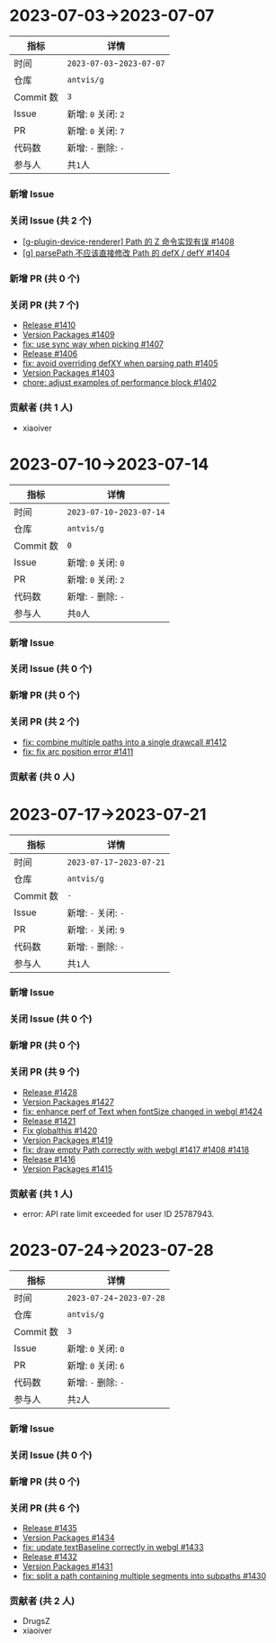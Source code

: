 # 2023-07-03->2023-07-07

| 指标 | 详情 |
| --- | --- |
|时间| `2023-07-03`-`2023-07-07` |
|仓库|`antvis/g`|
|Commit 数|`3`|
|Issue|新增: `0` 关闭: `2`|
|PR|新增: `0` 关闭: `7`|
|代码数|新增: `-` 删除: `-`|
|参与人|共`1`人|
### 新增 Issue



### 关闭 Issue (共 2 个)

- [[g-plugin-device-renderer] Path 的 Z 命令实现有误 #1408](https://github.com/antvis/G/issues/1408)
- [[g] parsePath 不应该直接修改 Path 的 defX / defY #1404](https://github.com/antvis/G/issues/1404)

### 新增 PR (共 0 个)



### 关闭 PR (共 7 个)

- [Release #1410](https://github.com/antvis/G/pull/1410)
- [Version Packages #1409](https://github.com/antvis/G/pull/1409)
- [fix: use sync way when picking #1407](https://github.com/antvis/G/pull/1407)
- [Release #1406](https://github.com/antvis/G/pull/1406)
- [fix: avoid overriding defXY when parsing path #1405](https://github.com/antvis/G/pull/1405)
- [Version Packages #1403](https://github.com/antvis/G/pull/1403)
- [chore: adjust examples of performance block #1402](https://github.com/antvis/G/pull/1402)

### 贡献者 (共 1 人)

- xiaoiver



# 2023-07-10->2023-07-14

| 指标 | 详情 |
| --- | --- |
|时间| `2023-07-10`-`2023-07-14` |
|仓库|`antvis/g`|
|Commit 数|`0`|
|Issue|新增: `0` 关闭: `0`|
|PR|新增: `0` 关闭: `2`|
|代码数|新增: `-` 删除: `-`|
|参与人|共`0`人|
### 新增 Issue



### 关闭 Issue (共 0 个)



### 新增 PR (共 0 个)



### 关闭 PR (共 2 个)

- [fix: combine multiple paths into a single drawcall #1412](https://github.com/antvis/G/pull/1412)
- [fix: fix arc position error #1411](https://github.com/antvis/G/pull/1411)

### 贡献者 (共 0 人)





# 2023-07-17->2023-07-21

| 指标 | 详情 |
| --- | --- |
|时间| `2023-07-17`-`2023-07-21` |
|仓库|`antvis/g`|
|Commit 数|`-`|
|Issue|新增: `-` 关闭: `-`|
|PR|新增: `-` 关闭: `9`|
|代码数|新增: `-` 删除: `-`|
|参与人|共`1`人|
### 新增 Issue



### 关闭 Issue (共 0 个)



### 新增 PR (共 0 个)



### 关闭 PR (共 9 个)

- [Release #1428](https://github.com/antvis/G/pull/1428)
- [Version Packages #1427](https://github.com/antvis/G/pull/1427)
- [fix: enhance perf of Text when fontSize changed in webgl #1424](https://github.com/antvis/G/pull/1424)
- [Release #1421](https://github.com/antvis/G/pull/1421)
- [Fix globalthis #1420](https://github.com/antvis/G/pull/1420)
- [Version Packages #1419](https://github.com/antvis/G/pull/1419)
- [fix: draw empty Path correctly with webgl #1417 #1408 #1418](https://github.com/antvis/G/pull/1418)
- [Release #1416](https://github.com/antvis/G/pull/1416)
- [Version Packages #1415](https://github.com/antvis/G/pull/1415)

### 贡献者 (共 1 人)

- error: API rate limit exceeded for user ID 25787943.



# 2023-07-24->2023-07-28

| 指标 | 详情 |
| --- | --- |
|时间| `2023-07-24`-`2023-07-28` |
|仓库|`antvis/g`|
|Commit 数|`3`|
|Issue|新增: `0` 关闭: `0`|
|PR|新增: `0` 关闭: `6`|
|代码数|新增: `-` 删除: `-`|
|参与人|共`2`人|
### 新增 Issue



### 关闭 Issue (共 0 个)



### 新增 PR (共 0 个)



### 关闭 PR (共 6 个)

- [Release #1435](https://github.com/antvis/G/pull/1435)
- [Version Packages #1434](https://github.com/antvis/G/pull/1434)
- [fix: update textBaseline correctly in webgl #1433](https://github.com/antvis/G/pull/1433)
- [Release #1432](https://github.com/antvis/G/pull/1432)
- [Version Packages #1431](https://github.com/antvis/G/pull/1431)
- [fix: split a path containing multiple segments into subpaths #1430](https://github.com/antvis/G/pull/1430)

### 贡献者 (共 2 人)

- DrugsZ
- xiaoiver

